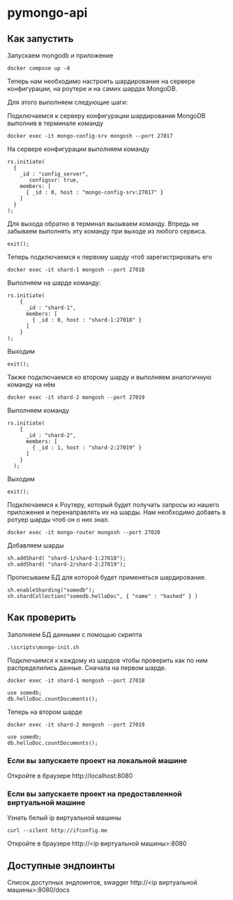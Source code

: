 # pymongo-api

## Как запустить

Запускаем mongodb и приложение

```shell
docker compose up -d
```

Теперь нам необходимо настроить шардирование на сервере конфигурации, на роутере и на самих шардах MongoDB.

Для этого выполняем следующие шаги:

Подключаемся к серверу конфигурации шардирования MongoDB выполнив в терминале команду

```shell
docker exec -it mongo-config-srv mongosh --port 27017
```

На сервере конфигурации выполняем команду

```shell
rs.initiate(
  {
    _id : "config_server",
       configsvr: true,
    members: [
      { _id : 0, host : "mongo-config-srv:27017" }
    ]
  }
);
```

Для выхода обратно в терминал вызываем команду. Впредь не забываем выполнять эту команду при выходе из любого сервиса.

```shell
exit();
```

Теперь подключаемся к первому шарду чтоб зарегистрировать его

```shell
docker exec -it shard-1 mongosh --port 27018
```

Выполняем на шарде команду:

```shell
rs.initiate(
    {
      _id : "shard-1",
      members: [
        { _id : 0, host : "shard-1:27018" }
      ]
    }
);
```

Выходим

```shell
exit();
```

Также подключаемся ко второму шарду и выполняем аналогичную команду на нём

```shell
docker exec -it shard-2 mongosh --port 27019
```

Выполняем команду

```shell
rs.initiate(
    {
      _id : "shard-2",
      members: [
        { _id : 1, host : "shard-2:27019" }
      ]
    }
  );
```

Выходим

```shell
exit();
```

Подключаемся к Роутеру, который будет получать запросы из нашего приложения и перенаправлять их на шарды. Нам необходимо добавть в ротуер шарды чтоб он о них знал.

```shell  
docker exec -it mongo-router mongosh --port 27020
```

Добавляем шарды

```shell
sh.addShard( "shard-1/shard-1:27018");
sh.addShard( "shard-2/shard-2:27019");
```

Прописываем БД для которой будет применяться шардирование.

```shell
sh.enableSharding("somedb");
sh.shardCollection("somedb.helloDoc", { "name" : "hashed" } )
```

## Как проверить

Заполняем БД данными с помощью скрипта

```shell  
.\scripts\mongo-init.sh
```

Подключаемся к каждому из шардов чтобы проверить как по ним распределились данные.
Сначала на первом шарде.

```shell 
docker exec -it shard-1 mongosh --port 27018
```

```shell 
use somedb;
db.helloDoc.countDocuments();
```

Теперь на втором шарде

```shell
docker exec -it shard-2 mongosh --port 27019
```

```shell
use somedb;
db.helloDoc.countDocuments();
```

### Если вы запускаете проект на локальной машине

Откройте в браузере http://localhost:8080

### Если вы запускаете проект на предоставленной виртуальной машине

Узнать белый ip виртуальной машины

```shell
curl --silent http://ifconfig.me
```

Откройте в браузере http://<ip виртуальной машины>:8080

## Доступные эндпоинты

Список доступных эндпоинтов, swagger http://<ip виртуальной машины>:8080/docs